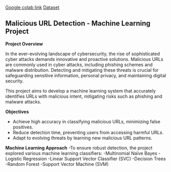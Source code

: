 [Google colab link](https://drive.google.com/file/d/1iMxXHwDZBHNNiLi2WBisYxf4Z6mygY7h/view?usp=sharing)
[Dataset](https://www.kaggle.com/datasets/xwolf12/malicious-and-benign-websites)


## Malicious URL Detection - Machine Learning Project

**Project Overview**

In the ever-evolving landscape of cybersecurity, the rise of sophisticated cyber attacks demands innovative and proactive solutions. Malicious URLs are commonly used in cyber attacks, including phishing schemes and malware distribution. Detecting and mitigating these threats is crucial for safeguarding sensitive information, personal privacy, and maintaining digital security.

This project aims to develop a machine learning system that accurately identifies URLs with malicious intent, mitigating risks such as phishing and malware attacks.

**Objectives**
  - Achieve high accuracy in classifying malicious URLs, minimizing false positives.
  - Reduce detection time, preventing users from accessing harmful URLs.
  - Adapt to evolving threats by learning new malicious URL patterns.

**Machine Learning Approach**
  -To ensure robust detection, the project explored various machine learning classifiers:
    -Multinomial Naïve Bayes
    -Logistic Regression
    -Linear Support Vector Classifier (SVC)
    -Decision Trees
    -Random Forest
    -Support Vector Machine (SVM)
